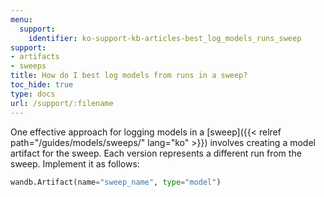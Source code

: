 ```yaml
---
menu:
  support:
    identifier: ko-support-kb-articles-best_log_models_runs_sweep
support:
- artifacts
- sweeps
title: How do I best log models from runs in a sweep?
toc_hide: true
type: docs
url: /support/:filename
---
```


One effective approach for logging models in a [sweep]({{< relref path="/guides/models/sweeps/" lang="ko" >}}) involves creating a model artifact for the sweep. Each version represents a different run from the sweep. Implement it as follows:

```python
wandb.Artifact(name="sweep_name", type="model")
```